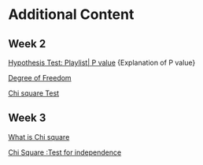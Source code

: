 # Additional Content

## Week 2

[Hypothesis Test: Playlist| P value](https://www.youtube.com/watch?v=zR2QLacylqQ&list=PLTNMv857s9WXg9tRi7wHU9cMgL1x140dO&index=1&pp=iAQB)
{Explanation of P value}
<br>

[Degree of Freedom](https://www.youtube.com/watch?v=N20rl2llHno)
<br>

[Chi square Test](https://www.youtube.com/watch?v=NTHA9Qa81R8)
<br>

## Week 3

[What is Chi square](https://www.youtube.com/watch?v=80ffqpZdKiA&pp=ygUbd2hhdCBpcyBjaGkgc3F1YXJlIHRlc3QgemVk)
<br>

[Chi Square :Test for independence](https://www.youtube.com/watch?v=NTHA9Qa81R8)
<br>
